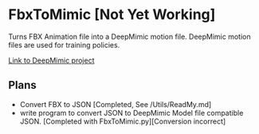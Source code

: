 # FbxToMimic [Not Yet Working]
Turns FBX Animation file into a DeepMimic motion file. DeepMimic motion files are used for training policies.

[Link to DeepMimic project](https://github.com/xbpeng/DeepMimic)


## Plans

- Convert FBX to JSON [Completed, See /Utils/ReadMy.md]
- write program to convert JSON to DeepMimic Model file compatible JSON. [Completed  with FbxToMimic.py][Conversion incorrect]
